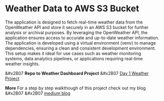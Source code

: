 # Weather Data to AWS S3 Bucket
The application is designed to fetch real-time weather data from the OpenWeather API and store it securely in an AWS S3 bucket for further analysis or archival purposes. By leveraging the OpenWeather API, the application ensures access to accurate and up-to-date weather information. The application is developed using a virtual environment (venv) to manage dependencies, ensuring a clean and consistent development environment. This setup makes it ideal for use cases such as weather monitoring systems, data analytics pipelines, or applications requiring real-time weather insights.

&#x2B07 **Repo to Weather Dashboard Project** &#x2B07
[Day 1 Weather Project](https://github.com/Xaidor/Weather-Dashboard)

**More**
For a step by step walkthough of this project check out my blog &#x2B07 &#x2B07
[medium blog](https://medium.com/@KaylenAnderson/weather-dashboard-aws-72e1d791fc53)